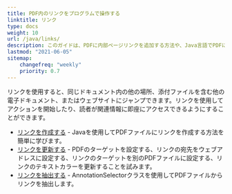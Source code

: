 ```yaml
---
title: PDF内のリンクをプログラムで操作する
linktitle: リンク
type: docs
weight: 10
url: /java/links/
description: このガイドは、PDFに内部ページリンクを追加する方法や、Java言語でPDFに外部ウェブサイトのハイパーリンクを挿入する方法について説明しています。
lastmod: "2021-06-05"
sitemap:
    changefreq: "weekly"
    priority: 0.7
---
```


リンクを使用すると、同じドキュメント内の他の場所、添付ファイルを含む他の電子ドキュメント、またはウェブサイトにジャンプできます。リンクを使用してアクションを開始したり、読者が関連情報に即座にアクセスできるようにすることができます。

- [リンクを作成する](/pdf/java/create-links/) - Javaを使用してPDFファイルにリンクを作成する方法を簡単に学びます。
- [リンクを更新する](/pdf/java/update-links) - PDFのターゲットを設定する、リンクの宛先をウェブアドレスに設定する、リンクのターゲットを別のPDFファイルに設定する、リンクのテキストカラーを更新することを試みます。
- [リンクを抽出する](/pdf/java/extract-links) - AnnotationSelectorクラスを使用してPDFファイルからリンクを抽出します。
